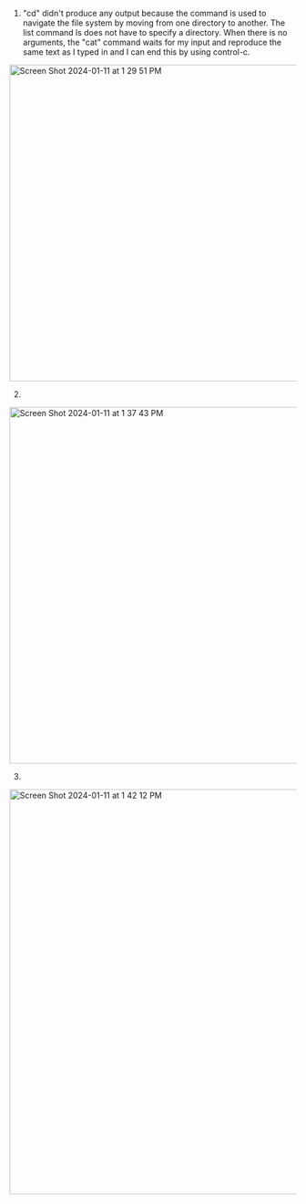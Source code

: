 1. "cd" didn't produce any output because the command is used to navigate the file system by moving from one directory to another. The list command ls does not have to specify a directory. When there is no arguments, the "cat" command waits for my input and reproduce the same text as I typed in and I can end this by using control-c. 
<img width="555" alt="Screen Shot 2024-01-11 at 1 29 51 PM" src="https://github.com/AngelHJY/cse15l-lab-reports/assets/156369615/3b2ff335-4dba-4bda-9840-80dfc16771a9">

2. 
<img width="625" alt="Screen Shot 2024-01-11 at 1 37 43 PM" src="https://github.com/AngelHJY/cse15l-lab-reports/assets/156369615/d9745f33-52bf-4c2d-9235-944928783dc9">

3.
<img width="710" alt="Screen Shot 2024-01-11 at 1 42 12 PM" src="https://github.com/AngelHJY/cse15l-lab-reports/assets/156369615/01bd7b8b-ad44-4a39-bf5d-d134d20410ff">

